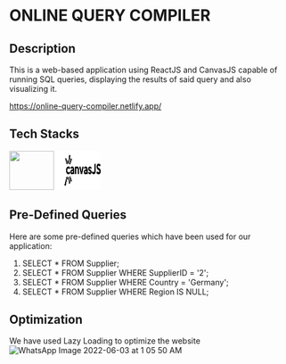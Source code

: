 # ONLINE QUERY COMPILER
## Description
This is a web-based application using ReactJS and CanvasJS capable of running SQL queries, displaying the results of said query and also visualizing it.

https://online-query-compiler.netlify.app/
## Tech Stacks
<p align="left">
 <img src="https://user-images.githubusercontent.com/71961774/171719451-2ef06084-c7ae-41da-aa50-ade3dfae5279.png" height="70px" width="80px">
 <img src="https://raw.githubusercontent.com/Hardik0307/Hardik0307/master/assets/canvasjs-charts.svg" height="70px" width="80px">

## Pre-Defined Queries 
Here are some pre-defined queries which have been used for our application:
 1. SELECT * FROM Supplier;
 2. SELECT * FROM Supplier WHERE SupplierID = '2';
 3. SELECT * FROM Supplier WHERE Country = 'Germany';
 4. SELECT * FROM Supplier WHERE Region IS  NULL;
 
 ## Optimization
 We have used Lazy Loading to optimize the website
 ![WhatsApp Image 2022-06-03 at 1 05 50 AM](https://user-images.githubusercontent.com/71961774/171723997-552a2d3d-c335-481f-b814-75edbddb5721.jpeg)

